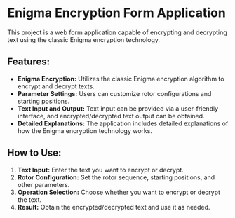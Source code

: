 # Enigma Encryption Form Application

This project is a web form application capable of encrypting and decrypting text using the classic Enigma encryption technology.

## Features:

- **Enigma Encryption:** Utilizes the classic Enigma encryption algorithm to encrypt and decrypt texts.
- **Parameter Settings:** Users can customize rotor configurations and starting positions.
- **Text Input and Output:** Text input can be provided via a user-friendly interface, and encrypted/decrypted text output can be obtained.
- **Detailed Explanations:** The application includes detailed explanations of how the Enigma encryption technology works.

## How to Use:

1. **Text Input:** Enter the text you want to encrypt or decrypt.
2. **Rotor Configuration:** Set the rotor sequence, starting positions, and other parameters.
3. **Operation Selection:** Choose whether you want to encrypt or decrypt the text.
4. **Result:** Obtain the encrypted/decrypted text and use it as needed.

